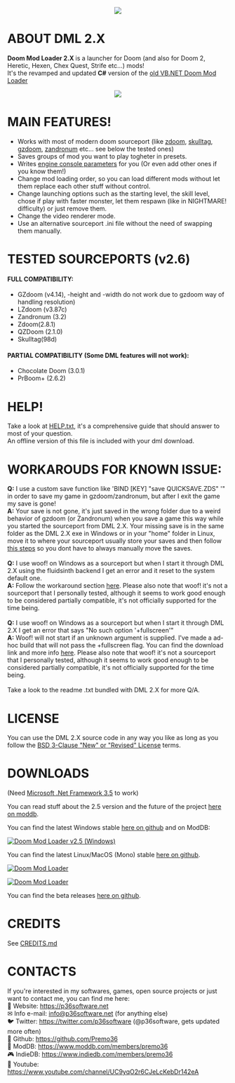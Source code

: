 <p align="center">
<img src="https://media.moddb.com/images/mods/1/44/43024/DML2_logo.1.png"/>
</p>

# ABOUT DML 2.X
<strong> Doom Mod Loader 2.X </strong> is a launcher for Doom (and also for Doom 2, Heretic, Hexen, Chex Quest, Strife etc...) mods!<br>
It's the revamped and updated <strong>C#</strong> version of the <a href="https://github.com/Premo36/DML_LEGACY">old VB.NET Doom Mod Loader</a>
<p align="center">
  <img src="https://user-images.githubusercontent.com/50420475/154163929-637cb73c-1fee-4a6e-ac2d-a273b29f4ffa.gif">
</p>

# MAIN FEATURES!

<ul>
<li>Works with most of modern doom sourceport (like <a href="http://zdoom.org/Download" target="_blank" rel="noopener">zdoom</a>, <a href="http://www.skulltag.com/download/" target="_blank" rel="noopener">skulltag</a>, <a href="http://gzdoom.drdteam.org/page.php?page=download" target="_blank" rel="noopener">gzdoom</a>, <a href="https://zandronum.com/download" target="_blank" rel="noopener">zandronum</a> etc... see below the tested ones)</li>
<li>Saves groups of mod you want to play togheter in presets.</li>
<li>Writes <a href="http://zdoom.org/wiki/command_line_parameters">engine console parameters</a> for you (Or even add other ones if you know them!)</li>
<li>Change mod loading order, so you can load different mods without let them replace each other stuff without control.</li>
<li>Change launching options such as the starting level, the skill level, chose if play with faster monster, let them respawn (like in NIGHTMARE! difficulty) or just remove them.</li>
<li>Change the video renderer mode.</li>
<li>Use an alternative sourceport .ini file without the need of swapping them manually.</li>
</ul>

# TESTED SOURCEPORTS (v2.6)
#### FULL COMPATIBILITY:
<ul>
<li>GZdoom (v4.14), -height and -width do not work due to gzdoom way of handling resolution)</li>
<li>LZdoom (v3.87c)</li>
<li>Zandronum (3.2)</li>
<li>Zdoom(2.8.1)</li>
<li>QZDoom (2.1.0)</li>
<li>Skulltag(98d)</li>
</ul>

#### PARTIAL COMPATIBILITY (Some DML features will not work):
<ul>
<li>Chocolate Doom (3.0.1)</li>
<li>PrBoom+ (2.6.2)</li>
</ul>

# HELP!
Take a look at [HELP.txt](HELP.txt), it's a comprehensive guide that should answer to most of your question.  
An offline version of this file is included with your dml download.

# WORKAROUDS FOR KNOWN ISSUE:
<strong>Q:</strong> I use a custom save function like 'BIND [KEY] "save QUICKSAVE.ZDS" '" in order to save my game in gzdoom/zandronum, but after I exit the game my save is gone! </br>
<strong>A:</strong> Your save is not gone, it's just saved in the wrong folder due to a weird behavior of gzdoom (or Zandronum) when you save a game this way while you started the sourceport from DML 2.X. Your missing save is in the same folder as the DML 2.X exe in Windows or in your "home" folder in Linux, move it to where your sourceport usually store your saves and then follow <a href="https://github.com/Premo36/DML2.X/issues/14#issuecomment-1066148267">this steps</a> so you dont have to always manually move the saves.<br><br>
<strong>Q:</strong> I use woof! on Windows as a sourceport but when I start it through DML 2.X using the fluidsinth backend I get an error and it reset to the system default one.</br>
<strong>A:</strong> Follow the workaround section <a href="https://github.com/Premo36/DML2.X/issues/28">here</a>. Please also note that woof! it's not a sourceport that I personally tested, although it seems to work good enough to be considered partially compatible, it's not officially supported for the time being.<br><br>
<strong>Q:</strong> I use woof! on Windows as a sourceport but when I start it through DML 2.X I get an error that says "No such option '+fullscreen'"</br>
<strong>A:</strong> Woof! will not start if an unknown argument is supplied. I've made a ad-hoc build that will not pass the +fullscreen flag. You can find the download link and more info <a href="https://github.com/Premo36/DML2.X/issues/32">here</a>. Please also note that woof! it's not a sourceport that I personally tested, although it seems to work good enough to be considered partially compatible, it's not officially supported for the time being.<br><br>
Take a look to the readme .txt bundled with DML 2.X for more Q/A.

# LICENSE
You can use the DML 2.X source code in any way you like as long as you follow the <a href ="https://github.com/Premo36/DML2.X/blob/master/LICENSE.txt"> BSD 3-Clause "New" or "Revised" License</a> terms.

# DOWNLOADS
<p>(Need <a href="https://www.microsoft.com/en-US/download/details.aspx?id=21">Microsoft .Net Framework 3.5</a> to work)</p>

<p>You can read stuff about the 2.5 version and the future of the project <a href="https://www.moddb.com/mods/doom-mod-loader/news/doom-mod-loader-v25-is-out-now-also-for-linux-mac-os">here on moddb</a>.</p>

<p>You can find the latest Windows stable <a href ="https://github.com/Premo36/DML2.X/releases/tag/v2.5-windows">here on github</a> and on ModDB:</p>
<p><a href="https://www.moddb.com/mods/doom-mod-loader/downloads/doom-mod-loader-v25-windows" title="Download Doom Mod Loader v2.5 (Windows) - Mod DB" target="_blank"><img src="https://button.moddb.com/download/medium/231407.png" alt="Doom Mod Loader v2.5 (Windows)" /></a></p>

<p>You can find the latest Linux/MacOS (Mono) stable <a href ="https://github.com/Premo36/DML2.X/releases/tag/v2.5-mono">here on github</a>.</p>

<p><a href="https://www.moddb.com/mods/doom-mod-loader" target="_blank" title="View Doom Mod Loader on Mod DB" rel="noopener"><img src="https://button.moddb.com/rating/medium/mods/43024.png" alt="Doom Mod Loader"></a></p>
<p><a href="https://www.moddb.com/mods/doom-mod-loader" target="_blank" title="View Doom Mod Loader on Mod DB" rel="noopener"><img src="https://button.moddb.com/popularity/medium/mods/43024.png" alt="Doom Mod Loader"></a></p>
<p>You can find the beta releases <a href ="https://github.com/Premo36/DML2.X/releases">here on github</a>.</p>

# CREDITS
See <a href="https://github.com/Premo36/DML2.X/blob/master/CREDITS.md">CREDITS.md</a>

# CONTACTS
If you're interested in my softwares, games, open source projects or just want to contact me, you can find me here:<br>
🔗 Website: <a href="https://p36software.net">https://p36software.net</a> <br>
✉ Info e-mail: <a href="mailto:info@p36software.net">info@p36software.net</a> (for anything else) <br>
🐦 Twitter: <a href="https://twitter.com/p36software">https://twitter.com/p36software</a> (@p36software, gets updated more often)  <br>
📄 Github: <a href="https://github.com/Premo36">https://github.com/Premo36 </a><br>
🔧 ModDB: <a href="https://www.moddb.com/members/premo36">https://www.moddb.com/members/premo36</a><br>
🎮 IndieDB: <a href="https://www.indiedb.com/members/premo36">https://www.indiedb.com/members/premo36</a><br>
🎥 Youtube: <a href="https://www.youtube.com/channel/UC9yqO2r6CJeLcKebDr142eA">https://www.youtube.com/channel/UC9yqO2r6CJeLcKebDr142eA</a><br>
